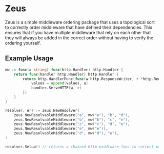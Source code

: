 # Zeus

Zeus is a simple middleware ordering package that uses a topological sort
to correctly order middleware that have defined their dependencies.  This
ensures that if you have multiple middleware that rely on each other that
they will always be added in the correct order without having to verify the
ordering yourself.

## Example Usage
```go
mw := func(a string) func(http.Handler) http.Handler {
	return func(handler http.Handler) http.Handler {
		return http.HandlerFunc(func(w http.ResponseWriter, r *http.Request) {
			values = append(values, a)
			handler.ServeHTTP(w, r)
		})
	}
}

resolver, err := zeus.NewResolver(
	zeus.NewResolvableMiddleware("a", mw("a"), "b", "d"),
	zeus.NewResolvableMiddleware("b", mw("b"), "c", "e"),
	zeus.NewResolvableMiddleware("c", mw("c"), "d", "e"),
	zeus.NewResolvableMiddleware("e", mw("e")),
	zeus.NewResolvableMiddleware("d", mw("d"), "e"),
)

resolver.Setup() // returns a chained http middlware func in correct order
```